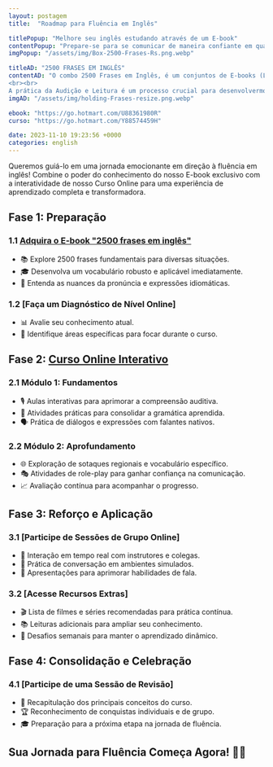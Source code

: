 ```yaml
---
layout: postagem
title:  "Roadmap para Fluência em Inglês"

titlePopup: "Melhore seu inglês estudando através de um E-book"
contentPopup: "Prepare-se para se comunicar de maneira confiante em qualquer situação! Adquira agora o E-book e desbrave as 2500 frases mais usadas no cotidiano em inglês."
imgPopup: "/assets/img/Box-2500-Frases-Rs.png.webp"

titleAD: "2500 FRASES EM INGLÊS"
contentAD: "O combo 2500 Frases em Inglês, é um conjuntos de E-books (Livros Digitais) em inglês repletos de frases em Inglês com tradução e áudios. Frases que são bem usadas no dia a dia , destinados à você que precisa estudar e praticar inglês diariamente.
<br><br>
A prática da Audição e Leitura é um processo crucial para desenvolvermos a fluência no Inglês e estes E-books te auxiliarão exatamente neste ponto, possibilitando um enorme resultado na língua inglesa aos seus leitores."
imgAD: "/assets/img/holding-Frases-resize.png.webp"

ebook: "https://go.hotmart.com/U88361980R"
curso: "https://go.hotmart.com/Y88574459H"

date: 2023-11-10 19:23:56 +0000
categories: english
---
```


Queremos guiá-lo em uma jornada emocionante em direção à fluência em inglês! Combine o poder do conhecimento do nosso E-book exclusivo com a interatividade de nosso Curso Online para uma experiência de aprendizado completa e transformadora.

## **Fase 1: Preparação**

### 1.1 **[Adquira o E-book "2500 frases em inglês"](https://go.hotmart.com/U88361980R)**

- 📚 Explore 2500 frases fundamentais para diversas situações.
- 🎓 Desenvolva um vocabulário robusto e aplicável imediatamente.
- 🧠 Entenda as nuances da pronúncia e expressões idiomáticas.

### 1.2 **[Faça um Diagnóstico de Nível Online]**

- 📊 Avalie seu conhecimento atual.
- 🎯 Identifique áreas específicas para focar durante o curso.

## **Fase 2: [Curso Online Interativo](https://go.hotmart.com/Y88574459H)**

### 2.1 **Módulo 1: Fundamentos**

- 🎙️ Aulas interativas para aprimorar a compreensão auditiva.
- 📝 Atividades práticas para consolidar a gramática aprendida.
- 🗣️ Prática de diálogos e expressões com falantes nativos.

### 2.2 **Módulo 2: Aprofundamento**

- 🌐 Exploração de sotaques regionais e vocabulário específico.
- 🎭 Atividades de role-play para ganhar confiança na comunicação.
- 📈 Avaliação contínua para acompanhar o progresso.

## **Fase 3: Reforço e Aplicação**

### 3.1 **[Participe de Sessões de Grupo Online]**

- 👥 Interação em tempo real com instrutores e colegas.
- 🤝 Prática de conversação em ambientes simulados.
- 📢 Apresentações para aprimorar habilidades de fala.

### 3.2 **[Acesse Recursos Extras]**

- 🎬 Lista de filmes e séries recomendadas para prática contínua.
- 📚 Leituras adicionais para ampliar seu conhecimento.
- 🎉 Desafios semanais para manter o aprendizado dinâmico.

## **Fase 4: Consolidação e Celebração**

### 4.1 **[Participe de uma Sessão de Revisão]**

- 🔄 Recapitulação dos principais conceitos do curso.
- 🏆 Reconhecimento de conquistas individuais e de grupo.
- 🎓 Preparação para a próxima etapa na jornada de fluência.

## **Sua Jornada para Fluência Começa Agora! 🚀🌟**
